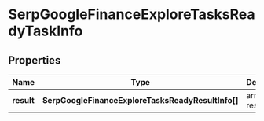 # SerpGoogleFinanceExploreTasksReadyTaskInfo

## Properties

| Name | Type | Description | Notes |
|------------ | ------------- | ------------- | -------------|
**result** | **SerpGoogleFinanceExploreTasksReadyResultInfo[]** | array of results |[optional]|